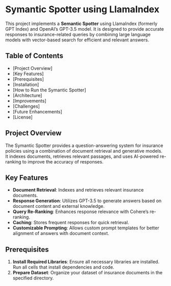 # Symantic Spotter using LlamaIndex

This project implements a **Semantic Spotter** using LlamaIndex (formerly GPT Index) and OpenAI’s GPT-3.5 model. It is designed to provide accurate responses to insurance-related queries by combining large language models with vector-based search for efficient and relevant answers.

## Table of Contents
- [Project Overview]
- [Key Features]
- [Prerequisites]
- [Installation]
- [How to Run the Symantic Spotter]
- [Architecture]
- [Improvements]
- [Challenges]
- [Future Enhancements]
- [License]

## Project Overview
The Symantic Spotter provides a question-answering system for insurance policies using a combination of document retrieval and generative models. It indexes documents, retrieves relevant passages, and uses AI-powered re-ranking to improve the accuracy of responses.

## Key Features
- **Document Retrieval**: Indexes and retrieves relevant insurance documents.
- **Response Generation**: Utilizes GPT-3.5 to generate answers based on document content and external knowledge.
- **Query Re-Ranking**: Enhances response relevance with Cohere’s re-ranking.
- **Caching**: Stores frequent responses for quick retrieval.
- **Customizable Prompting**: Allows custom prompt templates for better alignment of answers with document context.

## Prerequisites
1. **Install Required Libraries**: Ensure all necessary libraries are installed. Run all cells that install dependencies and code.
2. **Prepare Dataset**: Organize your dataset of insurance documents in the specified directory.



